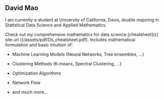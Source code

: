 ## David Mao

I am currently a student at University of California, Davis, double majoring in Statistical Data Science and Applied Mathematics.


Check out my comprehensive mathematics for data science [cheatsheet]({{ site.url }}/assets/pdf/Ds_cheatsheet.pdf). Includes mathematical formulation and basic intuition of:

* Machine Learning Models (Neural Networks, Tree ensembles, ...)

* Clustering Methods (K-means, Spectral Clustering, ...)

* Optimization Algorithms

* Network Flow

* and much more...
